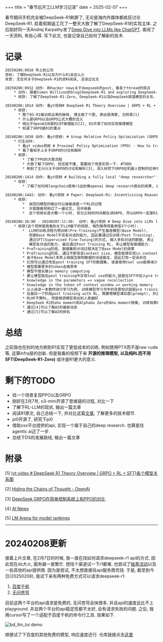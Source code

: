 +++
title = "春节后开工LLM学习记录"
date = 2025-02-07
+++

春节期间手机完全被DeepSeek-R1刷屏了, 无论是海内外媒体都疯狂讨论DeepSeek-R1. 趁着假期返工花了一整天大致了解了DeepSeek-R1的实现主体. 之后刚好同一天Andrej Karpathy发了[Deep Dive into LLMs like ChatGPT](https://www.youtube.com/watch?v=7xTGNNLPyMI). 查阅了一天资料, 有些心得. 写下此文, 也是记录自己如何了解新的技术.

# 记录

```txt
20250206:0910 早上到公司 
目标: 了解DeepSeek-R1以及为什么R1会这么火 
背景: 无任何关于DeepSeek-R1的资料阅读, 没读过论文

20250206:0932 动作: 刷hacker news关于deepseek的post, 看各个thread的观点
    * 动作: 跟着Simon Willison的blog(DeepSeek-R1 and exploring DeepSeek-R1-Distill-Llama-8B)实现本地ollama跑DeepSeek-R1-Distill-Llama-8B-GGUF
    * 收获: 了解了DeepSeek-R1-Zero, DeepSeek-R1以及DeepSeek蒸馏模型的关系.

20240206:1014 动作: 看yt视频# DeepSeek R1 Theory Overview | GRPO + RL + SFT
    * 收获: 
      * 整个DS-R1被训练出来的脉络, 博主画了个图, 表达很清楚, 见附录[1]
      * 什么是GRPO以及GRPO公式大概的含义
      * 相比于OpenAI闭源的COT推理能力[2], DS开源了如何实现推理模型
      * 知道了GRPO是R1的重点

20240206:1030 动作: 看yt视频: # Group Relative Policy Optimization (GRPO) - Formula and Code
    * 衍生动作: 
      * 看yt video视频 # Proximal Policy Optimization (PPO) - How to train Large Language Models
      * 看了看知乎上关于GRPO的讨论和解析
	* 收获: 
        * 了解了PPO的大致流程
        * 大致了解了GRPO, 但还是不懂, 需要找个场景实现一下. #TODO 
        * 刷到了王兴兴关于GRPO的讨论和解析[3], 深入研究下GRPO在机器人控制的应用中 #TODO

20240206:1414 动作: 看yt视频 # Building a fully local "deep researcher" with DeepSeek-R1
	* 收获: 
        * 了解了如何用langchain使用r1达到像openai deep research类似的效果, 以后可以考录用api部署一个试下 #TODO

20240206:1442: 动作: 看yt视频 # Paper: DeepSeek-R1: Incentivizing Reasoning Capability in LLMs via Reinforcement Learning
	* 收获: 
        *  自回归模型的输出可以被看成是一个RL的过程
        *  大致跟着视频过了一遍论文, 没仔细看
        *  这个视频长度大概一个小时, 百分之80的时间都在讲GRPO, 所以GRPO一定是R1的重点.

20240206:16:00 - 20240207:11:30:  动作: 看yt视频 # Deep Dive into LLMs like ChatGPT
	* 收获(这个视频是我看到关于LLM最干的视频, 强烈推荐观看原版3个小时): 
        *  LLM的训练流程为预训练(Pre-Training)产生基座模型(Base Model),
           但是Base Model不具有对话的能力, 因此要通过后训练(Post Training),
           通过SFT(Supervised Fine-Tuning)的方式, 输入多轮对话的数据, 来让
           模型有对话的能力. 最后通过Post Training RL, 来让模型有推理能力.
        * PreTraining阶段, 数据集和分词过程决定了Base Model的效果
        * PreTraining阶段, 通过不断改变context size, 模型能够实现in context learning能力
        * 由于Base Model本质上根据互联网数据的词语接龙, 因此幻觉一定会存在
        * 幻觉可以通过改变post training SFT的数据集, 或者使用tool use能够减少
        * 模型需要更多的token去做思考
        * 模型不擅长做in memory computing
        * 要让模型能在post training中实现tool use的能力,就是在SFT中加入pre training没见过的token
        * knowledge in the parameters => vague recollection 
        * knowledge in the token of context window => working memory 
        * 以人阅读一本教材进行学习为例, 训练模型学习书中的背景知识就是pre training, 学会书中的例题称为post training. 而完成课后习题就是post training with RL 
        * 在最后一个阶段post training with RL, 需要喂模型课后题(prompt), 并且人类给出打分. 由于这个过程需要进行很多次, RLHF通过拟合人类回答的偏好. 来实现自动训练.
        * RLHF不算RL, 而是微调模型来达到人类偏好
        * DeepSeek R1的aha moment和AlphaGo Zero的Aha moment很像, 训练效果都是非线性的, 一开始上升非常缓慢, 到了某一刻急速上升.
        * 通过[4]可以了解AI的最新动态
        * 通过[5]可以了解AI的排名
```

# 总结

之前我也在别的地方刷到R1实现了更低成本的训练, 例如使用PTX而不是raw cuda等, 这算infra层的创新. 但是我看的视频下来 **开源的推理模型, 以及纯RL而不用SFT(DeepSeek-R1-Zero)** 或许是R1更大的意义.

# 剩下的TODO

* 找一个场景复现PPO以及GRPO
* 刚好在2月7号, o3-mini开源了思维链的过程, 对比一下
* 了解下RL-LLM的现状, 输出一篇文章
* 阅读R1原文, 自己总结一下, 并对比这篇[文章](https://mp.weixin.qq.com/s?__biz=MzIzOTU0NTQ0MA==&mid=2247545512&idx=1&sn=3826ae3f788e8b90ffeb8fb3cc908c6e&chksm=e8eafcecde166feebab4345c2d027cca4c9574c6058f90df5fe4513cefae17180f2344507e31&mpshare=1&srcid=0207SpaQkGmiF7zHxsYYVcxv&sharer_shareinfo=72ac166e2fd073a2d05195fba0d13c61&sharer_shareinfo_first=72ac166e2fd073a2d05195fba0d13c61&from=singlemessage&scene=1&subscene=10000&sessionid=1738908596&clicktime=1738912215&enterid=1738912215&ascene=1&fasttmpl_type=0&fasttmpl_fullversion=7592104-zh_CN-zip&fasttmpl_flag=0&realreporttime=1738912215423&devicetype=android-34&version=28003855&nettype=WIFI&abtest_cookie=AAACAA%3D%3D&lang=zh_CN&countrycode=AD&exportkey=n_ChQIAhIQysgSGGYJ6guKNuOW3xqwIBLnAQIE97dBBAEAAAAAAMNIGcR4l2MAAAAOpnltbLcz9gKNyK89dVj0BWdk0ar1sZ1xZJAIx0fAVnhfktWB%2Fz8itbQaTOFkU4h7gQp9odCzk1ocQAS2AUeWAu3HuMOHuo%2B%2FRg4fqobn1Sj%2FGrp4kC2%2FwnQlidKKe9rC6DG9QskGXu%2Bd98s3PWSu9KCdhFPBcrHoj4jUqJQ5Kz7qS%2BImYs1u3W1vlhbKXcsLlzKIyFwXeDEPA4g8M3ykfYORxphxXaIw3Pf%2Bk6zjwSjkWZGQXrWe8KOI6k6kgOm2EZ4zt7jgZZ1WwC3xAUzQXA%3D%3D&pass_ticket=Qc%2FprbYOLQVh%2BBnvnYJVgLdkqVNLBJx%2BkqpS%2FYUP3njk1%2BHNc0IUwJ%2BW1jQKEFwe&wx_header=3), 了解更多的技术细节.
* pi0开源了, 研究下pi0
* 借助xxx平台提供的api, 实现一个属于自己的deep research. 也算是往agentic ai迈了一步.
* 总结下DS的发展路线, 输出一篇文章



# 附录

[1] [(yt video # DeepSeek R1 Theory Overview | GRPO + RL + SFT)各个模型关系图](https://substackcdn.com/image/fetch/f_auto,q_auto:good,fl_progressive:steep/https%3A%2F%2Fsubstack-post-media.s3.amazonaws.com%2Fpublic%2Fimages%2Fdf800d6c-7a41-49b0-b5d8-5e13620cb6f1_1043x1200.png)

[2] [Hiding the Chains of Thought - OpenAI](https://openai.com/index/learning-to-reason-with-llms/)

[3] [DeepSeek GRPO在简单控制系统上和PPO的对比](https://zhuanlan.zhihu.com/p/21131372654)

[4] [AI News](https://buttondown.com/ainews)

[5] [LM Arena for model rankings](https://lmarena.ai/)



--------

# 20240208更新

接着上片文章, 在2月7日的时候, 我一直在找如何请求deepseek-r1 api的方式. 因此现在ds大火, 服务器一直繁忙. 想找个渠道试一下r1都难. 也尝试了[硅基流动](https://www.silicon-flow.com/)以及一些其他的api提供商. 因为是尝试, 不太想直接往api服务商充钱. 于是, 截至到今日(20250208), 我试下来有两种免费方式可以请求deepseek-r1.

1. [百度千帆](https://console.bce.baidu.com/qianfan/ais/console/onlineTest/LLM/DeepSeek-V3)
2. [无问苍穹](https://cloud.infini-ai.com/genstudio/experience)

目前这两个平台的api请求是免费的, 无问苍穹会快很多, 并且api的速度远比不上playground. 并且两个平台的api稳定性都不太好, 会有请求失败的问题. 之后, 我用cursor写了一个适配于百度千帆的命令行工具. 效果如下.

![bd_llm_tui demo](https://media.giphy.com/media/vFKqnCdLPNOKc/giphy.gif)


顺便试了下百度的其他免费的模型, 响应速度还行.
仓库链接点击[这里](https://github.com/EvanLyu732/bd_llm_tui)
